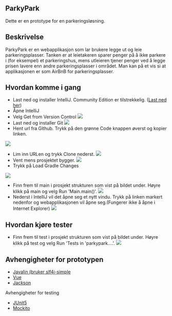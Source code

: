 ## ParkyPark
Dette er en prototype for en parkeringsløsning. 

## Beskrivelse
ParkyPark er en webapplikasjon som lar brukere legge ut og leie parkeringsplasser. 
Tanken er at leietakeren sparer penger på å ikke parkere i (for eksempel)
et parkeringshus, mens utleieren tjener penger ved å legge prisen lavere enn andre parkeringsplasser
i området. Man kan på et vis si at applikasjonen er som AirBnB for parkeringsplasser.

## Hvordan komme i gang
- Last ned og installer IntelliJ. Community Edition er tilstrekkelig.  ([Last ned her](https://www.jetbrains.com/idea/download/#section=windows))
- Åpne IntelliJ
- Velg Get from Version Control
![](images/get_from_vc.png)
- Last ned og installer Git
![](images/install_git.png)
- Hent url fra Github. Trykk på den grønne Code knappen øverst og kopier linken.

![](images/url_github.png)
- Lim inn URLen og trykk Clone nederst.
![](images/lim_inn_url.png)
- Vent mens prosjektet bygger.
![](images/vent.png)
- Trykk på Load Gradle Changes

![](images/load_gradle_changes.png)
- Finn frem til main i prosjekt strukturen som vist på bildet under. Høyre klikk på main og velg Run 'Main.main()'.
![](images/kjor_main.png)
- Nederst i IntelliJ vil det åpne seg et nytt vindu. Trykk på linken markert nedenfor og webapplikasjonen vil åpne seg.(Fungerer ikke å åpne i Internet Explorer)
![](images/javalin.png)

## Hvordan kjøre tester
- Finn frem til test i prosjekt strukturen som vist på bildet under. Høyre klikk på test og velg Run 'Tests in 'parkypark....'.
![](images/kjor_test.png)

## Avhengigheter for prototypen
- [Javalin (bruker slf4j-simple](https://javalin.io/documentation)
- [Vue](https://vuejs.org/v2/guide/)
- [Jackson](https://github.com/FasterXML/jackson-docs)

Avhengigheter for testing
- [JUnit5](https://junit.org/junit5/docs/current/user-guide/)
- [Mockito](https://site.mockito.org/)
